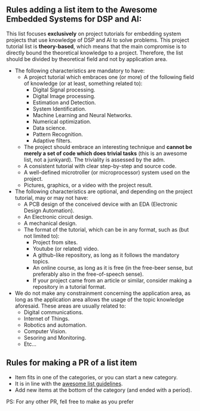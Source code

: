 ## Rules adding a list item to the Awesome Embedded Systems for DSP and AI:

This list focuses **exclusively** on project tutorials for embedding system projects that use knowledge of DSP and AI to solve problems. This project tutorial list is **theory-based**, which means that the main compromise is to directly bound the theoretical knowledge to a project. Therefore, the list should be divided by theoretical field and not by application area.

- The following characteristics are mandatory to have:
  - A project tutorial which embraces one (or more) of the following field of knowledge (or at least, something related to):
    - Digital Signal processing.
    - Digital Image processing.
    - Estimation and Detection.
    - System Identification.
    - Machine Learning and Neural Networks.
    - Numerical optimization.
    - Data science.
    - Pattern Recognition.
    - Adaptive filters.
  - The project should embrace an interesting technique and **cannot be merely a set of code which does trivial tasks** (this is an awesome list, not a junkyard). The triviality is assessed by the adm.
  - A consistent tutorial with clear step-by-step and source code.
  - A well-defined microtroller (or microprocessor) system used on the project.
  - Pictures, graphics, or a video with the project result.
- The following characteristics are optional, and depending on the project tutorial, may or may not have:
  - A PCB design of the conceived device with an EDA (Electronic Design Automation).
  - An Electronic circuit design.
  - A mechanical design.
  - The format of the tutorial, which can be in any format, such as (but not limited to):
    - Project from sites.
    - Youtube (or related) video.
    - A github-like repository, as long as it follows the mandatory topics.
    - An online course, as long as it is free (in the free-beer sense, but preferably also in the free-of-speech sense).
    - If your project came from an article or similar, consider making a repository in a tutorial format.
- We do not make any constrainment concerning the application area, as long as the application area allows the usage of the topic knowledge aforesaid. These areas are usually related to:
  - Digital communications.
  - Internet of Things.
  - Robotics and automation.
  - Computer Vision.
  - Sesoring and Monitoring.
  - Etc...

## Rules for making a PR of a list item
- Item fits in one of the categories, or you can start a new category.
- It is in line with the [awesome list guidelines](https://github.com/sindresorhus/awesome/blob/main/pull_request_template.md).
- Add new items at the bottom of the category (and ended with a period).

PS: For any other PR, fell free to make as you prefer
